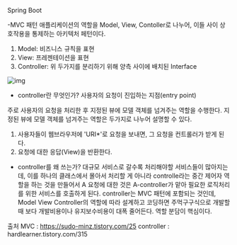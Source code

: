 Spring Boot 

-MVC 패턴
애플리케이션의 역할을 Model, View, Contoller로 나누어, 이들 사이 상호작용을 통제하는 아키텍처 페턴이다.
1. Model: 비즈니스 규칙을 표현
2. View: 프레젠테이션을 표현
3. Controller: 위 두가지를 분리하기 위해 양측 사이에 배치된 Interface

![img](https://img1.daumcdn.net/thumb/R1280x0/?scode=mtistory2&fname=https%3A%2F%2Fblog.kakaocdn.net%2Fdn%2F6QO4D%2FbtrbhYYpWHL%2FjtSpTqBF8UbUbkili88bVk%2Fimg.png)

- controller란 무엇인가?
사용자의 요청이 진입하는 지점(entry point)

주로 사용자의 요청을 처리한 후 지정된 뷰에 모델 객체를 넘겨주는 역할을 수행한다.
지정된 뷰에 모델 객체를 넘겨주는 역할은 두가지로 나누어 설명할 수 있다.
1. 사용자들이 웹브라우저에 'URI*'로 요청을 보내면, 그 요청을 컨트롤러가 받게 된다.
2. 요청에 대한 응답(View)을 반환한다.


- controller를 왜 쓰는가?
대규모 서비스로 갈수록 처리해야할 서비스들이 많아지는데, 이를 하나의 클래스에서 몰아서 처리할 게 아니라 
controlle라는 중간 제어자 역할을 하는 것을 만들어서 A 요청에 대한 것은 A-controller가 맡아 필요한 로직처리를 위한 서비스를 호출하게 된다.
controller는 MVC 패턴에 포함되는 것인데, Model View Controller의 역할에 따라 설계하고 코딩하면 주먹구구식으로 개발할 때 보다 개발비용이나 유지보수비용이 대폭 줄어든다. 역할 분담이 핵심이다.

출처 
MVC : https://sudo-minz.tistory.com/25
controller : hardlearner.tistory.com/315

